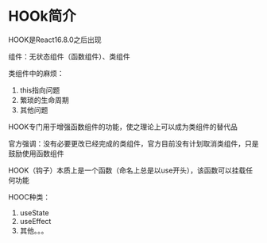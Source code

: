 # HOOk简介

HOOK是React16.8.0之后出现

组件：无状态组件（函数组件）、类组件

类组件中的麻烦：

1. this指向问题
2. 繁琐的生命周期
3. 其他问题

HOOK专门用于增强函数组件的功能，使之理论上可以成为类组件的替代品

官方强调：没有必要更改已经完成的类组件，官方目前没有计划取消类组件，只是鼓励使用函数组件

HOOK（钩子）本质上是一个函数（命名上总是以use开头），该函数可以挂载任何功能

HOOC种类：

1. useState
2. useEffect
3. 其他。。。